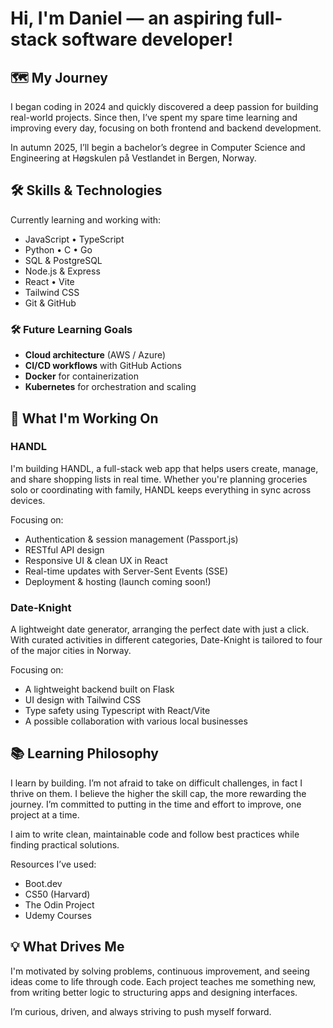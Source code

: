 # Hi, I'm Daniel — an aspiring full-stack software developer!

## 🗺️ My Journey
I began coding in 2024 and quickly discovered a deep passion for building real-world projects. Since then, I’ve spent my spare time learning and improving every day, focusing on both frontend and backend development.

In autumn 2025, I’ll begin a bachelor’s degree in Computer Science and Engineering at Høgskulen på Vestlandet in Bergen, Norway.

## 🛠 Skills & Technologies
Currently learning and working with:
- JavaScript • TypeScript
- Python • C • Go
- SQL & PostgreSQL
- Node.js & Express
- React • Vite
- Tailwind CSS
- Git & GitHub

### 🛠 Future Learning Goals
- **Cloud architecture** (AWS / Azure)
- **CI/CD workflows** with GitHub Actions
- **Docker** for containerization
- **Kubernetes** for orchestration and scaling

## 🚀 What I'm Working On
### HANDL
I'm building HANDL, a full-stack web app that helps users create, manage, and share shopping lists in real time. Whether you're planning groceries solo or coordinating with family, HANDL keeps everything in sync across devices. 

Focusing on:
- Authentication & session management (Passport.js)
- RESTful API design
- Responsive UI & clean UX in React
- Real-time updates with Server-Sent Events (SSE)
- Deployment & hosting (launch coming soon!)

### Date-Knight
A lightweight date generator, arranging the perfect date with just a click. With curated activities in different categories, Date-Knight is tailored to four of the major cities in Norway. 

Focusing on:
- A lightweight backend built on Flask
- UI design with Tailwind CSS
- Type safety using Typescript with React/Vite
- A possible collaboration with various local businesses 

## 📚 Learning Philosophy
I learn by building. I’m not afraid to take on difficult challenges, in fact I thrive on them. I believe the higher the skill cap, the more rewarding the journey. I’m committed to putting in the time and effort to improve, one project at a time.

I aim to write clean, maintainable code and follow best practices while finding practical solutions.

Resources I’ve used:
- Boot.dev
- CS50 (Harvard)
- The Odin Project
- Udemy Courses

## 💡 What Drives Me
I'm motivated by solving problems, continuous improvement, and seeing ideas come to life through code. Each project teaches me something new, from writing better logic to structuring apps and designing interfaces.

I’m curious, driven, and always striving to push myself forward.
